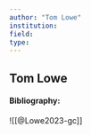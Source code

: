 ```yaml
---
author: "Tom Lowe"
institution:
field:
type:
---
```


## Tom Lowe
#### Bibliography:

![[@Lowe2023-gc]]